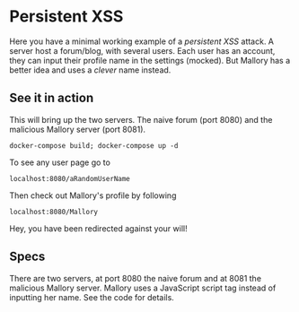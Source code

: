 # Persistent XSS

Here you have a minimal working example of a *persistent XSS* attack.
A server host a forum/blog, with several users.
Each user has an account, they can input their profile name in the settings (mocked).
But Mallory has a better idea and uses a *clever* name instead.

## See it in action

This will bring up the two servers. The naive forum (port 8080) and the malicious Mallory server (port 8081).
```
docker-compose build; docker-compose up -d
```
To see any user page go to 
```
localhost:8080/aRandomUserName
```
Then check out Mallory's profile by following
```
localhost:8080/Mallory
```
Hey, you have been redirected against your will!

## Specs
There are two servers, at port 8080 the naive forum and at 8081 the malicious Mallory server.
Mallory uses a JavaScript script tag instead of inputting her name. 
See the code for details.
